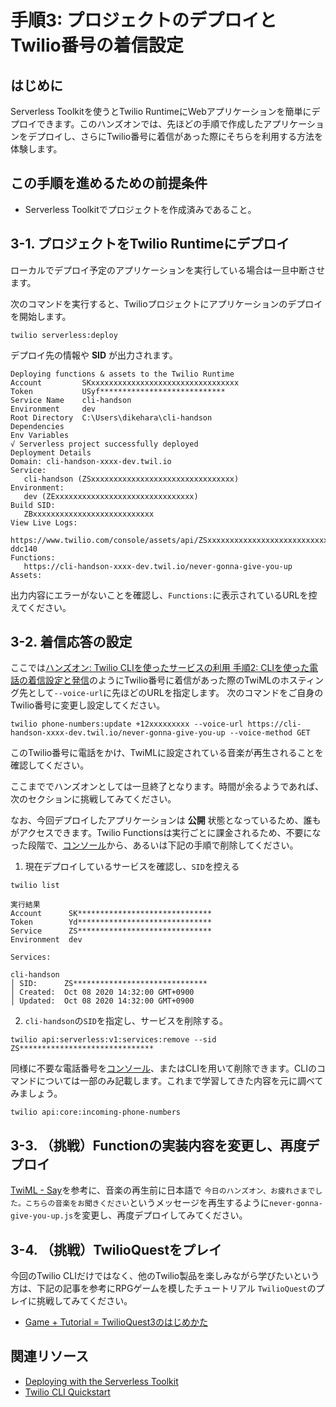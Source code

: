 #  手順3: プロジェクトのデプロイとTwilio番号の着信設定
## はじめに
Serverless Toolkitを使うとTwilio RuntimeにWebアプリケーションを簡単にデプロイできます。このハンズオンでは、先ほどの手順で作成したアプリケーションをデプロイし、さらにTwilio番号に着信があった際にそちらを利用する方法を体験します。

## この手順を進めるための前提条件
- Serverless Toolkitでプロジェクトを作成済みであること。

## 3-1. プロジェクトをTwilio Runtimeにデプロイ

ローカルでデプロイ予定のアプリケーションを実行している場合は一旦中断させます。

次のコマンドを実行すると、Twilioプロジェクトにアプリケーションのデプロイを開始します。

```
twilio serverless:deploy
```
デプロイ先の情報や __SID__ が出力されます。

```
Deploying functions & assets to the Twilio Runtime
Account         SKxxxxxxxxxxxxxxxxxxxxxxxxxxxxxxxxx
Token           USyf****************************
Service Name    cli-handson
Environment     dev
Root Directory  C:\Users\dikehara\cli-handson
Dependencies
Env Variables
√ Serverless project successfully deployed
Deployment Details
Domain: cli-handson-xxxx-dev.twil.io
Service:
   cli-handson (ZSxxxxxxxxxxxxxxxxxxxxxxxxxxxxxxxx)
Environment:
   dev (ZExxxxxxxxxxxxxxxxxxxxxxxxxxxxxxx)
Build SID:
   ZBxxxxxxxxxxxxxxxxxxxxxxxxxxx
View Live Logs:
   https://www.twilio.com/console/assets/api/ZSxxxxxxxxxxxxxxxxxxxxxxxxxxxxxxxx/environment/ZExxxxxxxxxxxxxxxxxxxxxxxxxxx
ddc140
Functions:
   https://cli-handson-xxxx-dev.twil.io/never-gonna-give-you-up
Assets:
```
出力内容にエラーがないことを確認し、`Functions:`に表示されているURLを控えてください。

## 3-2. 着信応答の設定

ここでは[ハンズオン: Twilio CLIを使ったサービスの利用 手順2: CLIを使った電話の着信設定と発信](../02-Use-Twilio-CLI/02-02-Voice.md)のようにTwilio番号に着信があった際のTwiMLのホスティング先として`--voice-url`に先ほどのURLを指定します。
次のコマンドをご自身のTwilio番号に変更し設定してください。
```
twilio phone-numbers:update +12xxxxxxxxx --voice-url https://cli-handson-xxxx-dev.twil.io/never-gonna-give-you-up --voice-method GET
```

このTwilio番号に電話をかけ、TwiMLに設定されている音楽が再生されることを確認してください。

ここまででハンズオンとしては一旦終了となります。時間が余るようであれば、次のセクションに挑戦してみてください。

なお、今回デプロイしたアプリケーションは __公開__ 状態となっているため、誰もがアクセスできます。Twilio Functionsは実行ごとに課金されるため、不要になった段階で、[コンソール](https://www.twilio.com/console/functions/overview/services)から、あるいは下記の手順で削除してください。

1. 現在デプロイしているサービスを確認し、`SID`を控える
```
twilio list

実行結果
Account      SK******************************
Token        Yd******************************
Service      ZS******************************
Environment  dev

Services:

cli-handson
│ SID:      ZS******************************
│ Created:  Oct 08 2020 14:32:00 GMT+0900
│ Updated:  Oct 08 2020 14:32:00 GMT+0900
```
2. `cli-handson`の`SID`を指定し、サービスを削除する。
```
twilio api:serverless:v1:services:remove --sid ZS******************************
```

同様に不要な電話番号を[コンソール]()、またはCLIを用いて削除できます。CLIのコマンドについては一部のみ記載します。これまで学習してきた内容を元に調べてみましょう。

```
twilio api:core:incoming-phone-numbers
```

## 3-3. （挑戦）Functionの実装内容を変更し、再度デプロイ

[TwiML - Say](https://www.twilio.com/docs/voice/twiml/say)を参考に、音楽の再生前に日本語で `今日のハンズオン、お疲れさまでした。こちらの音楽をお聞きください`というメッセージを再生するように`never-gonna-give-you-up.js`を変更し、再度デプロイしてみてください。

## 3-4. （挑戦）TwilioQuestをプレイ

今回のTwilio CLIだけではなく、他のTwilio製品を楽しみながら学びたいという方は、下記の記事を参考にRPGゲームを模したチュートリアル `TwilioQuest`のプレイに挑戦してみてください。

- [Game + Tutorial = TwilioQuest3のはじめかた](https://www.twilio.com/blog/game-tutorial-twilioquest)


## 関連リソース

- [Deploying with the Serverless Toolkit](https://www.twilio.com/docs/labs/serverless-toolkit/deploying)
- [Twilio CLI Quickstart](https://www.twilio.com/docs/twilio-cli/quickstart)
